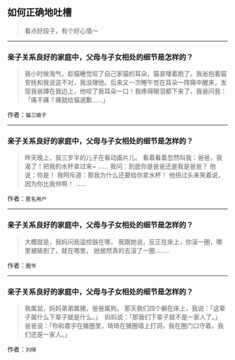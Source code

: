 ## 如何正确地吐槽

> 看点好段子，有个好心情～


 
---

### 亲子关系良好的家庭中，父母与子女相处的细节是怎样的？

> 我小时候淘气，趁猫睡觉咬了自己家猫的耳朵，猫哀嚎着跑了。我爸抱着猫安抚和我说这不对，我没理他。后来又一次睡午觉在耳朵一阵痛中醒来，发现我爸蹲在我边上，他咬了我耳朵一口！我疼得眼泪都下来了，我爸问我：「痛不痛？痛就给猫道歉……」


作者：`猫三娘子`

---

### 亲子关系良好的家庭中，父母与子女相处的细节是怎样的？

> 昨天晚上，我三岁半的儿子在看动画片儿。
> 看着看着忽然叫我：爸爸，我渴了！把我的水杯拿过来~
> ……
> 我问：到底你是爸爸还是我是爸爸？
> 他说：你是！
> 我呵斥道：那我为什么还要给你拿水杯！
> 他扭过头来笑着说，因为你比我帅啊！
> ……


作者：`匿名用户`

---

### 亲子关系良好的家庭中，父母与子女相处的细节是怎样的？

> 大概就是，我妈问我遥控器在哪，
> 我跟她说，反正在床上，你滚一圈，哪里被硌到了，就在哪里，
> 她居然真的去滚了一圈........


作者：`圈爷`

---

### 亲子关系良好的家庭中，父母与子女相处的细节是怎样的？

> 我属鼠，妈妈弟弟属猪，爸爸属狗。
> 那天我们四个躺在床上，我说：「这辈子属什么下辈子就是什么。」
>  妈妈说：「那我们下辈子就不是一家人了。」
> 爸爸说：「你和嘉宇在猪圈里，琦琦在猪圈墙上打洞，我在圈门口守着，我们还是一家人。」


作者：`刘琦`